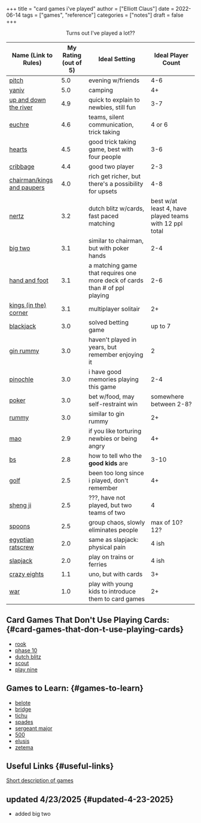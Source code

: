 +++
title = "card games i've played"
author = ["Elliott Claus"]
date = 2022-06-14
tags = ["games", "reference"]
categories = ["notes"]
draft = false
+++

<style>.org-center { margin-left: auto; margin-right: auto; text-align: center; }</style>

<div class="org-center">

Turns out I've played a lot??

</div>

<div class="ox-hugo-table table-responsive bg-light rounded">

| Name (Link to Rules)                                                                | My Rating (out of 5) | Ideal Setting                                                              | Ideal Player Count                                     |
|-------------------------------------------------------------------------------------|----------------------|----------------------------------------------------------------------------|--------------------------------------------------------|
| [pitch](https://en.m.wikipedia.org/wiki/Pitch_(card_game))                          | 5.0                  | evening w/friends                                                          | 4-6                                                    |
| [yaniv](https://en.m.wikipedia.org/wiki/Yaniv_(card_game))                          | 5.0                  | camping                                                                    | 4+                                                     |
| [up and down the river](https://en.m.wikipedia.org/wiki/Oh_Hell)                    | 4.9                  | quick to explain to newbies, still fun                                     | 3-7                                                    |
| [euchre](https://gamerules.com/rules/euchre-card-game/)                             | 4.6                  | teams, silent communication, trick taking                                  | 4 or 6                                                 |
| [hearts](https://gamerules.com/rules/hearts-card-game/)                             | 4.5                  | good trick taking game, best with four people                              | 3-6                                                    |
| [cribbage](https://gamerules.com/rules/cribbage-card-game/)                         | 4.4                  | good two player                                                            | 2-3                                                    |
| [chairman/kings and paupers](https://en.m.wikipedia.org/wiki/President_(card_game)) | 4.0                  | rich get richer, but there's a possibility for upsets                      | 4-8                                                    |
| [nertz](https://gamerules.com/rules/nerts-card-game/)                               | 3.2                  | dutch blitz w/cards, fast paced matching                                   | best w/at least 4, have played teams with 12 ppl total |
| [big two](https://en.wikipedia.org/wiki/Big_two)                                    | 3.1                  | similar to chairman, but with poker hands                                  | 2-4                                                    |
| [hand and foot](https://en.m.wikipedia.org/wiki/Canasta)                            | 3.1                  | a matching game that requires one more deck of cards than # of ppl playing | 2-6                                                    |
| [kings (in the) corner](https://gamerules.com/rules/kings-corner-card-game/)        | 3.1                  | multiplayer solitair                                                       | 2+                                                     |
| [blackjack](https://gamerules.com/rules/blackjack-card-game/)                       | 3.0                  | solved betting game                                                        | up to 7                                                |
| [gin rummy](https://gamerules.com/rules/gin-rummy-card-game/)                       | 3.0                  | haven't played in years, but remember enjoying it                          | 2                                                      |
| [pinochle](https://gamerules.com/rules/pinochle-card-game/)                         | 3.0                  | i have good memories playing this game                                     | 2-4                                                    |
| [poker](https://en.m.wikipedia.org/wiki/Poker)                                      | 3.0                  | bet w/food, may self-restraint win                                         | somewhere between 2-8?                                 |
| [rummy](https://gamerules.com/rules/rummy/)                                         | 3.0                  | similar to gin rummy                                                       | 2+                                                     |
| [mao](https://www.pagat.com/eights/mao.html)                                        | 2.9                  | if you like torturing newbies or being angry                               | 4+                                                     |
| [bs](https://gamerules.com/rules/bullshit-card-game/)                               | 2.8                  | how to tell who the **good kids** are                                      | 3-10                                                   |
| [golf](https://gamerules.com/rules/golf-card-game/)                                 | 2.5                  | been too long since i played, don't remember                               | 4+                                                     |
| [sheng ji](https://en.wikipedia.org/wiki/Sheng_ji)                                  | 2.5                  | ???, have not played, but two teams of two                                 | 4                                                      |
| [spoons](https://gamerules.com/rules/spoons-card-game/)                             | 2.5                  | group chaos, slowly eliminates people                                      | max of 10? 12?                                         |
| [egyptian ratscrew](https://en.m.wikipedia.org/wiki/Egyptian_Ratscrew)              | 2.0                  | same as slapjack: physical pain                                            | 4 ish                                                  |
| [slapjack](https://en.m.wikipedia.org/wiki/Slapjack)                                | 2.0                  | play on trains or ferries                                                  | 4 ish                                                  |
| [crazy eights](https://gamerules.com/rules/crazy-eights-card-game/)                 | 1.1                  | uno, but with cards                                                        | 3+                                                     |
| [war](https://en.m.wikipedia.org/wiki/War_(card_game))                              | 1.0                  | play with young kids to introduce them to card games                       | 2+                                                     |

</div>


## Card Games That Don't Use Playing Cards: {#card-games-that-don-t-use-playing-cards}

-   [rook](https://boardgamegeek.com/boardgame/1260/rook)
-   [phase 10](https://boardgamegeek.com/boardgame/1258/phase-10)
-   [dutch blitz](https://boardgamegeek.com/boardgame/148203/dutch-blitz)
-   [scout](https://boardgamegeek.com/boardgame/291453/scout)
-   [play nine](https://boardgamegeek.com/boardgame/22950/play-nine)


## Games to Learn: {#games-to-learn}

-   [belote](https://en.m.wikipedia.org/wiki/Belote)
-   [bridge](https://en.m.wikipedia.org/wiki/Contract_bridge)
-   [tichu](https://en.m.wikipedia.org/wiki/Tichu)
-   [spades](https://gamerules.com/rules/spades-card-game/)
-   [sergeant major](https://gamerules.com/rules/sergeant-major/)
-   [500](http://www.pagat.com/euchre/500.html)
-   [elusis](http://www.pagat.com/eights/eleusis.html)
-   [zetema](https://www.pagat.com/invented/zetema.html)


## Useful Links {#useful-links}

[Short description of games](https://playingcarddecks.com/blogs/all-in/40-great-card-games-for-all-occasions)


## updated 4/23/2025 {#updated-4-23-2025}

-   added big two
